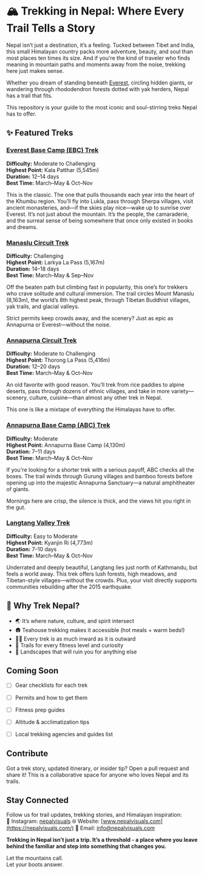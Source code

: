 # 🏔️ Trekking in Nepal: Where Every Trail Tells a Story

Nepal isn’t just a destination, it’s a feeling. Tucked between Tibet and India, this small Himalayan country packs more adventure, beauty, and soul than most places ten times its size. And if you're the kind of traveler who finds meaning in mountain paths and moments away from the noise, trekking here just makes sense.

Whether you dream of standing beneath [Everest](https://nepalvisuals.com/mount-everest-sagarmatha-mountain/), circling hidden giants, or wandering through rhododendron forests dotted with yak herders, Nepal has a trail that fits.

This repository is your guide to the most iconic and soul-stirring treks Nepal has to offer.

## ✨ Featured Treks

### [Everest Base Camp (EBC) Trek](https://nepalvisuals.com/tour/everest-base-camp-trek/)
**Difficulty:** Moderate to Challenging  
**Highest Point:** Kala Patthar (5,545m)  
**Duration:** 12–14 days  
**Best Time:** March–May & Oct–Nov

This is the classic. The one that pulls thousands each year into the heart of the Khumbu region. You’ll fly into Lukla, pass through Sherpa villages, visit ancient monasteries, and—if the skies play nice—wake up to sunrise over Everest. It’s not just about the mountain. It’s the people, the camaraderie, and the surreal sense of being somewhere that once only existed in books and dreams.

### [Manaslu Circuit Trek](https://nepalvisuals.com/tour/manaslu-circuit-trek-13-days/)
**Difficulty:** Challenging  
**Highest Point:** Larkya La Pass (5,167m)  
**Duration:** 14–18 days  
**Best Time:** March–May & Sep–Nov

Off the beaten path but climbing fast in popularity, this one’s for trekkers who crave solitude and cultural immersion. The trail circles Mount Manaslu (8,163m), the world’s 8th highest peak, through Tibetan Buddhist villages, yak trails, and glacial valleys.

Strict permits keep crowds away, and the scenery? Just as epic as Annapurna or Everest—without the noise.

### [Annapurna Circuit Trek](https://nepalvisuals.com/tour/annapurna-circuit-trek-14-days/)
**Difficulty:** Moderate to Challenging  
**Highest Point:** Thorong La Pass (5,416m)  
**Duration:** 12–20 days  
**Best Time:** March–May & Oct–Nov

An old favorite with good reason. You’ll trek from rice paddies to alpine deserts, pass through dozens of ethnic villages, and take in more variety—scenery, culture, cuisine—than almost any other trek in Nepal.

This one is like a mixtape of everything the Himalayas have to offer.

### [Annapurna Base Camp (ABC) Trek](https://nepalvisuals.com/tour/annapurna-base-camp-trek-13-days/)
**Difficulty:** Moderate  
**Highest Point:** Annapurna Base Camp (4,130m)  
**Duration:** 7–11 days  
**Best Time:** March–May & Oct–Nov

If you're looking for a shorter trek with a serious payoff, ABC checks all the boxes. The trail winds through Gurung villages and bamboo forests before opening up into the majestic Annapurna Sanctuary—a natural amphitheater of giants.

Mornings here are crisp, the silence is thick, and the views hit you right in the gut.

### [Langtang Valley Trek](https://nepalvisuals.com/tour/langtang-valley-trek-10-days/)
**Difficulty:** Easy to Moderate  
**Highest Point:** Kyanjin Ri (4,773m)  
**Duration:** 7–10 days  
**Best Time:** March–May & Oct–Nov

Underrated and deeply beautiful, Langtang lies just north of Kathmandu, but feels a world away. This trek offers lush forests, high meadows, and Tibetan-style villages—without the crowds. Plus, your visit directly supports communities rebuilding after the 2015 earthquake.

## 📌 Why Trek Nepal?

- 🌏 It’s where nature, culture, and spirit intersect  
- 🛖 Teahouse trekking makes it accessible (hot meals + warm beds!)  
- 🧘‍♀️ Every trek is as much inward as it is outward  
- 🥾 Trails for every fitness level and curiosity  
- 📸 Landscapes that will ruin you for anything else


## Coming Soon
- [ ] Gear checklists for each trek  
- [ ] Permits and how to get them  
- [ ] Fitness prep guides  
- [ ] Altitude & acclimatization tips  
- [ ] Local trekking agencies and guides list


## Contribute

Got a trek story, updated itinerary, or insider tip? Open a pull request and share it! This is a collaborative space for anyone who loves Nepal and its trails.

## Stay Connected

Follow us for trail updates, trekking stories, and Himalayan inspiration:  
📸 Instagram: [nepalvisuals](https://www.instagram.com/nepalvisuals/)
🌐 Website: [www.nepalvisuals.com](https://nepalvisuals.com/) 
📩 Email: info@nepalvisuals.com

**Trekking in Nepal isn’t just a trip. It’s a threshold - a place where you leave behind the familiar and step into something that changes you.**

Let the mountains call.  
Let your boots answer.
